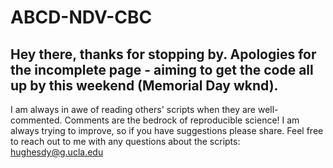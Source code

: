 # ABCD-NDV-CBC

Hey there, thanks for stopping by. Apologies for the incomplete page - aiming to get the code all up by this weekend (Memorial Day wknd). 
--------

I am always in awe of reading others' scripts when they are well-commented. Comments are the bedrock of reproducible science! I am always trying to improve, so if you have suggestions please share. Feel free to reach out to me with any questions about the scripts: hughesdy@g.ucla.edu 

